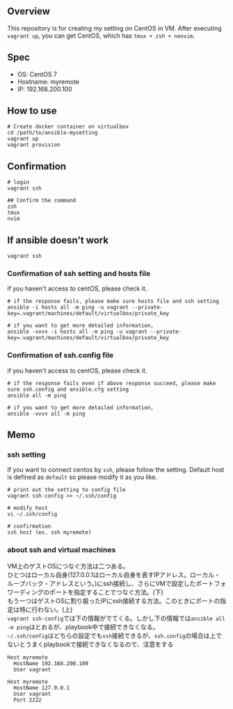 ## Overview
This repository is for creating my setting on CentOS in VM.
After executing `vagrant up`, you can get CentOS, which has `tmux + zsh + neovim`.

## Spec
* OS: CentOS 7
* Hostname: myremote
* IP: 192.168.200.100

## How to use
```
# Create docker container on virtualbox
cd /path/to/ansible-mysetting
vagrant up
vagrant provision
```

## Confirmation
```
# login
vagrant ssh

## Confirm the command
zsh
tmux
nvim
```

## If ansible doesn't work

```
vagrant ssh
```


### Confirmation of ssh setting and hosts file
if you haven't access to centOS, please check it.
```
# if the response fails, please make sure hosts file and ssh setting
ansible -i hosts all -m ping -u vagrant --private-key=.vagrant/machines/default/virtualbox/private_key

# if you want to get more detailed information,
ansible -vvvv -i hosts all -m ping -u vagrant --private-key=.vagrant/machines/default/virtualbox/private_key

```
### Confirmation of ssh.config file
if you haven't access to centOS, please check it.
```
# if the response fails even if above response succeed, please make sure ssh.config and ansible.cfg setting
ansible all -m ping

# if you want to get more detailed information,
ansible -vvvv all -m ping
```

## Memo
### ssh setting
If you want to connect centos by `ssh`, please follow the setting.
Default host is defined as `default` so please modify it as you like.
```
# print out the setting to config file
vagrant ssh-config >> ~/.ssh/config

# modify host
vi ~/.ssh/config

# confirmation
ssh host (ex. ssh myremote)
```

### about ssh and virtual machines
VM上のゲストOSにつなぐ方法は二つある。  
ひとつはローカル自身(127.0.0.1はローカル自身を表すIPアドレス。ローカル・ループバック・アドレスという。)にssh接続し、さらにVMで設定したポートフォワーディングのポートを指定することでつなぐ方法。(下)  
もう一つはゲストOSに割り振ったIPにssh接続する方法。このときにポートの指定は特に行わない。(上)  
`vagrant ssh-config`では下の情報がでてくる。しかし下の情報では`ansible all -m ping`はとおるが、playbook中で接続できなくなる。  
`~/.ssh/config`はどちらの設定でも`ssh`接続できるが、`ssh.config`の場合は上でないとうまくplaybookで接続できなくなるので、注意をする

```
Host myremote
  HostName 192.168.200.100
  User vagrant
```
```
Host myremote
  HostName 127.0.0.1
  User vagrant
  Port 2222
```
